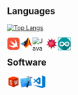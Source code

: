 ## Languages

[![Top Langs](https://github-readme-stats.vercel.app/api/top-langs/?username=jmahlers&layout=compact&count_private=true&hide=Limbo)](https://github.com/jmahlers/github-readme-stats)

<img align="left" alt="Swift" width="30px" src="https://raw.githubusercontent.com/jmahlers/jmahlers/master/swift.png" />
<img align="left" alt="MatLAB" width="30px" src="https://raw.githubusercontent.com/jmahlers/jmahlers/master/matlab.gif" />
<img align="left" alt="Java" width="30px" src="https://img.icons8.com/color/344/java-coffee-cup-logo.png" />
<img align="left" alt="Mathematica" width="30px" src="https://raw.githubusercontent.com/jmahlers/jmahlers/master/mathematica.png" />
<img align="left" alt="Arduino" width="30px" src="https://raw.githubusercontent.com/jmahlers/jmahlers/master/arduino.png" />
<br />

## Software

<img align="left" alt="Solidworks" width="30px" src="https://raw.githubusercontent.com/jmahlers/jmahlers/master/solidworks.png" />
<img align="left" alt="Xcode" width="30px" src="https://raw.githubusercontent.com/jmahlers/jmahlers/master/xcode.png" />
<img align="left" alt="Visual Studio Code" width="30px" src="https://raw.githubusercontent.com/github/explore/80688e429a7d4ef2fca1e82350fe8e3517d3494d/topics/visual-studio-code/visual-studio-code.png" />
